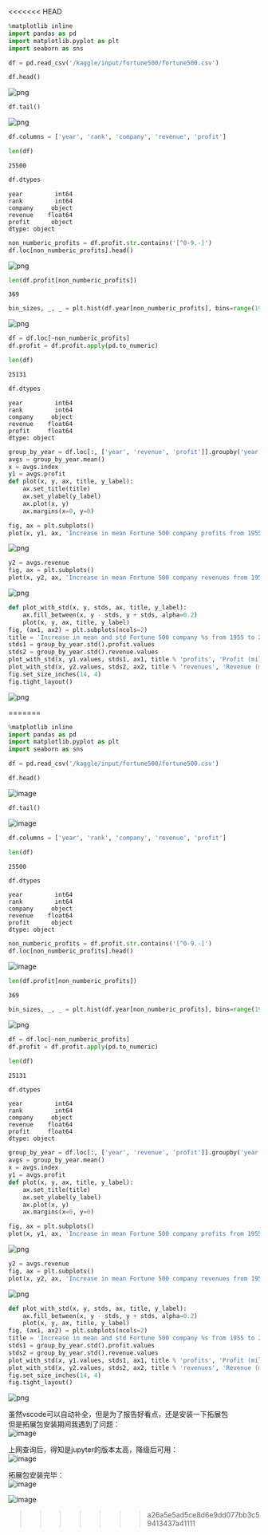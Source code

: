 <<<<<<< HEAD
```python
%matplotlib inline
import pandas as pd
import matplotlib.pyplot as plt
import seaborn as sns

```


```python
df = pd.read_csv('/kaggle/input/fortune500/fortune500.csv')

```


```python
df.head()
```
![png](Readme_files/329761748-ec3382c3-14c5-4696-9948-1a573f334712.png)




```python
df.tail()
```
![png](Readme_files/329761748-ec3382c3-14c5-4696-9948-1a573f334712.png)



```python
df.columns = ['year', 'rank', 'company', 'revenue', 'profit']
```


```python
len(df)
```




    25500




```python
df.dtypes
```




    year         int64
    rank         int64
    company     object
    revenue    float64
    profit      object
    dtype: object




```python
non_numberic_profits = df.profit.str.contains('[^0-9.-]')
df.loc[non_numberic_profits].head()
```

![png](Readme_files/329761783-4ccbeb10-8ff3-4b60-a7e3-3b18a44e1e08.png)

```python
len(df.profit[non_numberic_profits])
```




    369




```python
bin_sizes, _, _ = plt.hist(df.year[non_numberic_profits], bins=range(1955, 2006))
```


    
![png](Readme_files/Readme_9_0.png)
    



```python
df = df.loc[~non_numberic_profits]
df.profit = df.profit.apply(pd.to_numeric)
```


```python
len(df)
```




    25131




```python
df.dtypes
```




    year         int64
    rank         int64
    company     object
    revenue    float64
    profit     float64
    dtype: object




```python
group_by_year = df.loc[:, ['year', 'revenue', 'profit']].groupby('year')
avgs = group_by_year.mean()
x = avgs.index
y1 = avgs.profit
def plot(x, y, ax, title, y_label):
    ax.set_title(title)
    ax.set_ylabel(y_label)
    ax.plot(x, y)
    ax.margins(x=0, y=0)

```


```python
fig, ax = plt.subplots()
plot(x, y1, ax, 'Increase in mean Fortune 500 company profits from 1955 to 2005', 'Profit (millions)')
```


    
![png](Readme_files/Readme_14_0.png)
    



```python
y2 = avgs.revenue
fig, ax = plt.subplots()
plot(x, y2, ax, 'Increase in mean Fortune 500 company revenues from 1955 to 2005', 'Revenue (millions)')
```


    
![png](Readme_files/Readme_15_0.png)
    



```python
def plot_with_std(x, y, stds, ax, title, y_label):
    ax.fill_between(x, y - stds, y + stds, alpha=0.2)
    plot(x, y, ax, title, y_label)
fig, (ax1, ax2) = plt.subplots(ncols=2)
title = 'Increase in mean and std Fortune 500 company %s from 1955 to 2005'
stds1 = group_by_year.std().profit.values
stds2 = group_by_year.std().revenue.values
plot_with_std(x, y1.values, stds1, ax1, title % 'profits', 'Profit (millions)')
plot_with_std(x, y2.values, stds2, ax2, title % 'revenues', 'Revenue (millions)')
fig.set_size_inches(14, 4)
fig.tight_layout()

```


    
![png](Readme_files/Readme_16_0.png)
    

=======
```python
%matplotlib inline
import pandas as pd
import matplotlib.pyplot as plt
import seaborn as sns

```


```python
df = pd.read_csv('/kaggle/input/fortune500/fortune500.csv')

```


```python
df.head()
```


![image](https://github.com/talerwang/Androidexam-21-041/assets/155062674/ec3382c3-14c5-4696-9948-1a573f334712)





```python
df.tail()
```


![image](https://github.com/talerwang/Androidexam-21-041/assets/155062674/1e0fdf0d-9547-49d4-83f9-af0cb2aae6f0)






```python
df.columns = ['year', 'rank', 'company', 'revenue', 'profit']
```


```python
len(df)
```




    25500




```python
df.dtypes
```




    year         int64
    rank         int64
    company     object
    revenue    float64
    profit      object
    dtype: object




```python
non_numberic_profits = df.profit.str.contains('[^0-9.-]')
df.loc[non_numberic_profits].head()
```




![image](https://github.com/talerwang/Androidexam-21-041/assets/155062674/4ccbeb10-8ff3-4b60-a7e3-3b18a44e1e08)



```python
len(df.profit[non_numberic_profits])
```




    369




```python
bin_sizes, _, _ = plt.hist(df.year[non_numberic_profits], bins=range(1955, 2006))
```


    
![png](Readme_files/Readme_9_0.png)
    



```python
df = df.loc[~non_numberic_profits]
df.profit = df.profit.apply(pd.to_numeric)
```


```python
len(df)
```




    25131




```python
df.dtypes
```




    year         int64
    rank         int64
    company     object
    revenue    float64
    profit     float64
    dtype: object




```python
group_by_year = df.loc[:, ['year', 'revenue', 'profit']].groupby('year')
avgs = group_by_year.mean()
x = avgs.index
y1 = avgs.profit
def plot(x, y, ax, title, y_label):
    ax.set_title(title)
    ax.set_ylabel(y_label)
    ax.plot(x, y)
    ax.margins(x=0, y=0)

```


```python
fig, ax = plt.subplots()
plot(x, y1, ax, 'Increase in mean Fortune 500 company profits from 1955 to 2005', 'Profit (millions)')
```


    
![png](Readme_files/Readme_14_0.png)
    



```python
y2 = avgs.revenue
fig, ax = plt.subplots()
plot(x, y2, ax, 'Increase in mean Fortune 500 company revenues from 1955 to 2005', 'Revenue (millions)')
```


    
![png](Readme_files/Readme_15_0.png)
    



```python
def plot_with_std(x, y, stds, ax, title, y_label):
    ax.fill_between(x, y - stds, y + stds, alpha=0.2)
    plot(x, y, ax, title, y_label)
fig, (ax1, ax2) = plt.subplots(ncols=2)
title = 'Increase in mean and std Fortune 500 company %s from 1955 to 2005'
stds1 = group_by_year.std().profit.values
stds2 = group_by_year.std().revenue.values
plot_with_std(x, y1.values, stds1, ax1, title % 'profits', 'Profit (millions)')
plot_with_std(x, y2.values, stds2, ax2, title % 'revenues', 'Revenue (millions)')
fig.set_size_inches(14, 4)
fig.tight_layout()

```


    
![png](Readme_files/Readme_16_0.png)
    

虽然vscode可以自动补全，但是为了报告好看点，还是安装一下拓展包                                         
但是拓展包安装期间我遇到了问题：                
 ![image](https://github.com/talerwang/Androidexam-21-041/assets/155062674/6801e0f5-d44b-4e5b-88e3-14771dbb4bb8)         


上网查询后，得知是jupyter的版本太高，降级后可用：        
![image](https://github.com/talerwang/Androidexam-21-041/assets/155062674/92e13a2a-eeea-4692-94fd-7d6a9923239d)
  



拓展包安装完毕：                
![image](https://github.com/talerwang/Androidexam-21-041/assets/155062674/d92065dc-48f2-42d0-b696-9597c851af2b)


![image](https://github.com/talerwang/Androidexam-21-041/assets/155062674/19946e0b-278e-4bff-9727-d6477650d93d)


>>>>>>> a26a5e5ad5ce8d6e9dd077bb3c59413437a41111
